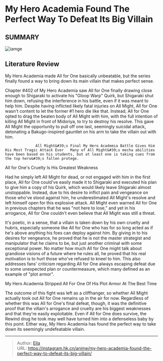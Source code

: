 # My Hero Academia Found The Perfect Way To Defeat Its Big Villain


## SUMMARY 

![iamge](https://static1.srcdn.com/wordpress/wp-content/uploads/2023/10/mha-all-might-all-for-one.jpg)

## Literature Review

My Hero Academia made All for One basically unbeatable, but the series finally found a way to bring down its main villain that makes perfect sense.





Chapter #402 of My Hero Academia saw All for One finally drawing close enough to Shigaraki to activate his &#34;Gloop Warp&#34; Quirk, but Shigaraki shut him down, refusing the interference in his battle, even if it was meant to help him. Despite having inflicted likely fatal injuries on All Might, All for One wasn&#39;t content to let the former #1 hero die like that. Instead, All for One opted to drag the beaten body of All Might with him, with the full intention of killing All Might in front of Midoriya, to try to destroy his resolve. This gave All Might the opportunity to pull off one last, seemingly suicidal attack, detonating a Bakugo-inspired gauntlet on his arm to take the villain out with him.




                  All Might&#39;s Final My Hero Academia Battle Gives Him His Most Tragic Attack Ever   Many of All Might&#39;s mecha abilities have been based on his students, but at least one is taking cues from the top hero&#39;s fallen protege.   


 All for One&#39;s Cruelty Is His Greatest Weakness 
          

Had he simply left All Might for dead, or not engaged with him in the first place, All for One could&#39;ve easily made it to Shigaraki and executed his plan to give him a copy of his Quirk, which would likely leave Shigaraki almost unstoppable. Instead, due to his desire to inflict pain and vengeance on those who&#39;ve stood against him, he underestimated All Might&#39;s resolve and left himself open for this explosive attack. All Might even warned All for One in previous chapters that he was &#34;not here to lose,&#34; and yet in his arrogance, All for One couldn&#39;t even believe that All Might was still a threat.




It&#39;s poetic, in a sense, that a villain is taken down by his own cruelty and hubris, especially someone like All for One who has for so long acted as if he&#39;s above anything his foes can deploy against him. By giving in to his desires for vengeance, he proved that he is not the master strategist and manipulator that he claims to be, but just another criminal with some exceptional power. No matter how much All for One might talk about grandiose visions of a future where he rules all, he proved that his real motivation is to hurt those who&#39;ve refused to kneel to him. This also addresses fans&#39; criticism regarding All for One always escaping defeat due to some unexpected plan or countermeasure, which many defined as an example of &#34;plot armor&#34;.



 My Hero Academia Stripped All For One Of His Plot Armor At The Best Time 
          




The outcome of this fight was left as a cliffhanger, so whether All Might actually took out All for One remains up in the air for now. Regardless of whether this was All for One&#39;s final defeat, though, it was the definitive proof that the villain&#39;s arrogance and cruelty are his biggest weaknesses and that they&#39;re easily exploitable. Even if All for One does survive, the Rewind drug he took may well have turned him into a defenseless baby by this point. Either way, My Hero Academia has found the perfect way to take down its seemingly undefeatable villain.



---

> Author: [Ella](https://instagram.hk.cn/)  
> URL: https://instagram.hk.cn/anime/my-hero-academia-found-the-perfect-way-to-defeat-its-big-villain/  

